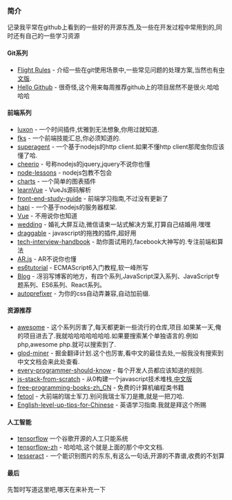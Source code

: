 ### 简介
记录我平常在github上看到的一些好的开源东西,及一些在开发过程中常用到的,同时还有自己的一些学习资源
#### Git系列

- [Flight Rules](https://github.com/k88hudson/git-flight-rules) - 介绍一些在git使用场景中,一些常见问题的处理方案,当然也有[中文版](https://github.com/k88hudson/git-flight-rules/blob/master/README_zh-CN.md).
-  [Hello Github](https://github.com/521xueweihan/HelloGitHub) - 很奇怪,这个用来每周推荐github上的项目居然不是很火.哈哈哈哈
#### 前端系列

- [luxon](https://github.com/moment/luxon) - 一个时间插件,优雅到无法想象,你用过就知道.
- [fks](https://github.com/JacksonTian/fks) - 一个前端技能汇总,你必须知道的.
- [superagent](https://github.com/visionmedia/superagent) - 一个基于nodejs的http client.如果不懂http client那爬虫你应该懂了哈.
- [cheerio](https://github.com/cheeriojs/cheerio) - 号称nodejs的jquery,jquery不说你也懂
- [node-lessons](https://github.com/alsotang/node-lessons) - nodejs包教不包会
- [charts](https://github.com/frappe/charts) - 一个简单的图表插件
- [learnVue](https://github.com/answershuto/learnVue) - VueJs源码解析
- [front-end-study-guide](https://github.com/alcat2008/front-end-study-guide) - 前端学习指南,不过没有更新了
- [hapi](https://github.com/hapijs/hapi) - 一个基于nodejs的服务器框架.
- [Vue](https://github.com/vuejs/vue) - 不用说你也知道
- [wedding](https://github.com/iammapping/wedding) - 婚礼大屏互动,微信请柬一站式解决方案,打算自己结婚用.嘿嘿
- [draggable](https://github.com/Shopify/draggable) - javascript的拖拽的插件,超好用
- [tech-interview-handbook](https://github.com/yangshun/tech-interview-handbook) - 助你面试用的,facebook大神写的.专注前端和算法
- [AR.js](https://github.com/jeromeetienne/AR.js) - AR不说你也懂
- [es6tutorial](https://github.com/ruanyf/es6tutorial) - ECMAScript6入门教程,软一峰所写
- [Blog](https://github.com/mqyqingfeng/Blog) - 冴羽写博客的地方，有四个系列,JavaScript深入系列、JavaScript专题系列、ES6系列、React系列。
- [autoprefixer](http://autoprefixer.github.io/) - 为你的css自动弄兼容,自动加前缀.
#### 资源推荐
- [awesome](https://github.com/sindresorhus/awesome) - 这个系列厉害了,每天都更新一些流行的仓库,项目.如果某一天,俺的项目进去了.我就哈哈哈哈哈哈哈.如果要搜索某个单独语言的.例如php,awesome php.就可以搜索到了.
- [glod-miner](https://github.com/xitu/gold-miner) - 掘金翻译计划.这个也厉害,看中文的最佳去处,一般我没有搜索到中文文档会来此处查看.
- [every-programmer-should-know](https://github.com/mtdvio/every-programmer-should-know) - 每个开发人员都应该知道的规则.
- [js-stack-from-scratch](https://github.com/verekia/js-stack-from-scratch) - 从0构建一个javascript技术堆栈,[中文版](https://github.com/yepbug/js-stack-from-scratch)
- [free-programming-books-zh_CN](https://github.com/justjavac/free-programming-books-zh_CN) - 免费的计算机编程类书籍
- [fetool](https://github.com/nieweidong/fetool) - 大前端的瑞士军刀.别问我瑞士军刀是撒,就是一把刀哈.
- [English-level-up-tips-for-Chinese](https://github.com/byoungd/English-level-up-tips-for-Chinese) - 英语学习指南.我就是拜这个所赐
#### 人工智能
- [tensorflow](https://github.com/tensorflow/tensorflow) 一个谷歌开源的人工只能系统
- [tensorflow-zh](https://github.com/jikexueyuanwiki/tensorflow-zh) - 哈哈哈,这个就是上面的那个中文文档.
- [tesseract](https://github.com/tesseract-ocr/tesseract) - 一个能识别图片的东东,有这么一句话,开源的不靠谱,收费的不划算
#### 最后
先暂时写道这里吧,哪天在来补充一下